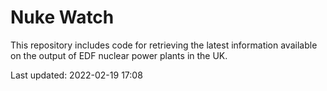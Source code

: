 # Nuke Watch

This repository includes code for retrieving the latest information available on the output of EDF nuclear power plants in the UK.

Last updated: 2022-02-19 17:08